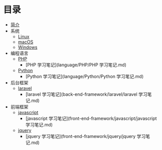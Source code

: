 # 目录

* [简介](README.md)
* 系统
    * [Linux](os/linux/linux.md)
    * [macOS](os/macos/macos.md)
    * [Windows](os/windows/Windows.md)
* 编程语言
    * [PHP](language/PHP/PHP.md)
        * [PHP 学习笔记](language/PHP/PHP 学习笔记.md)
    * [Python](language/Python/Python.md)
        *  [Python 学习笔记](language/Python/Python 学习笔记.md)
* 后台框架
    * [laravel](back-end-framework/laravel/laravel.md)
        * [laravel 学习笔记](back-end-framework/laravel/laravel 学习笔记.md)
* 前端框架
    * [javascript](front-end-framework/javascript/javascript.md)
        * [javascript 学习笔记](front-end-framework/javascript/javascript 学习笔记.md)
    * [jquery](front-end-framework/jquery/jquery.md)
        * [jquery 学习笔记](front-end-framework/jquery/jquery 学习笔记.md)
        

